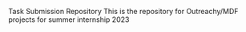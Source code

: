 Task Submission Repository
This is the repository for Outreachy/MDF projects for summer internship 2023
